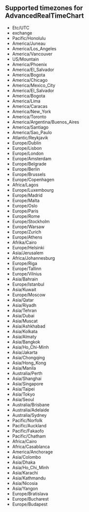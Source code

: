 ## Supported timezones for AdvancedRealTimeChart

- Etc/UTC
- exchange
- Pacific/Honolulu
- America/Juneau
- America/Los_Angeles
- America/Vancouver
- US/Mountain
- America/Phoenix
- America/El_Salvador
- America/Bogota
- America/Chicago
- America/Mexico_City
- America/El_Salvador
- America/Bogota
- America/Lima
- America/Caracas
- America/New_York
- America/Toronto
- America/Argentina/Buenos_Aires
- America/Santiago
- America/Sao_Paulo
- Atlantic/Reykjavik
- Europe/Dublin
- Europe/Lisbon
- Europe/London
- Europe/Amsterdam
- Europe/Belgrade
- Europe/Berlin
- Europe/Brussels
- Europe/Copenhagen
- Africa/Lagos
- Europe/Luxembourg
- Europe/Madrid
- Europe/Malta
- Europe/Oslo
- Europe/Paris
- Europe/Rome
- Europe/Stockholm
- Europe/Warsaw
- Europe/Zurich
- Europe/Athens
- Afrika/Cairo
- Europe/Helsinki
- Asia/Jerusalem
- Africa/Johannesburg
- Europe/Riga
- Europe/Tallinn
- Europe/Vilnius
- Asia/Bahrain
- Europe/Istanbul
- Asia/Kuwait
- Europe/Moscow
- Asia/Qatar
- Asia/Riyadh
- Asia/Tehran
- Asia/Dubai
- Asia/Muscat
- Asia/Ashkhabad
- Asia/Kolkata
- Asia/Almaty
- Asia/Bangkok
- Asia/Ho_Chi-Minh
- Asia/Jakarta
- Asia/Chongqing
- Asia/Hong_Kong
- Asia/Manila
- Australia/Perth
- Asia/Shanghai
- Asia/Singapore
- Asia/Taipei
- Asia/Tokyo
- Asia/Seoul
- Australia/Brisbane
- Australia/Adelaide
- Australia/Sydney
- Pacific/Norfolk
- Pacific/Auckland
- Pacific/Fakaofo
- Pacific/Chatham
- Africa/Cairo
- Africa/Casablanca
- America/Anchorage
- Asia/Colombo
- Asia/Dhaka
- Asia/Ho_Chi_Minh
- Asia/Karachi
- Asia/Kathmandu
- Asia/Nicosia
- Asia/Yangon
- Europe/Bratislava
- Europe/Bucharest
- Europe/Budapest